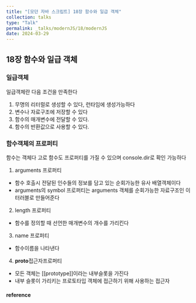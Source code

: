 ```yaml
---
title: "[모던 자바 스크립트] 18장 함수와 일급 객체"
collection: talks
type: "Talk"
permalink: _talks/modernJS/18/modernJS
date: 2024-03-29
---
```


## 18장 함수와 일급 객체

### 일급객체

일급객체란 다음 조건을 만족한다

1. 무명의 리터럴로 생성할 수 있다, 런타임에 생성가능하다
2. 변수나 자료구조에 저장할 수 있다
3. 함수의 매개변수에 전달할 수 있다.
4. 함수의 반환값으로 사용할 수 있다.

### 함수객체의 프로퍼티

함수는 객체다 고로 함수도 프로퍼티를 가질 수 있으며 console.dir로 확인 가능하다

1. arguments 프로퍼티

- 함수 호출시 전달된 인수들의 정보를 담고 있는 순회가능한 유사 배열객체이다
- arguments의 symbol 프로퍼티는 arguments 객체를 순회가능한 자료구조인 이터러블로 만들어준다

2. length 프로퍼티

- 함수를 정의할 때 선언한 매개변수의 개수를 가리킨다

3. name 프로퍼티

- 함수이름을 나타낸다

4. **proto**접근자프로퍼티

- 모든 객체는 [[prototype]]이라는 내부슬롯을 가진다
- 내부 슬롯이 가리키는 프로토타입 객체에 접근하기 위해 사용하는 접근자



#### reference

